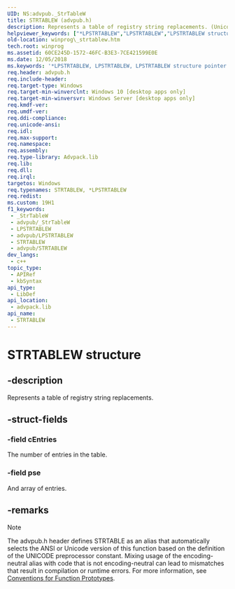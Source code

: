 ```yaml
---
UID: NS:advpub._StrTableW
title: STRTABLEW (advpub.h)
description: Represents a table of registry string replacements. (Unicode)
helpviewer_keywords: ["*LPSTRTABLEW","LPSTRTABLEW","LPSTRTABLEW structure pointer [Windows API]","STRTABLE","STRTABLEW","STRTABLEW structure [Windows API]","_StrTableW","_StrTableW structure [Windows API]","advpub/LPSTRTABLEW","advpub/_StrTableW","winprog._strtablew"]
old-location: winprog\_strtablew.htm
tech.root: winprog
ms.assetid: 60CE245D-1572-46FC-B3E3-7CE421599E0E
ms.date: 12/05/2018
ms.keywords: '*LPSTRTABLEW, LPSTRTABLEW, LPSTRTABLEW structure pointer [Windows API], STRTABLE, STRTABLEW, STRTABLEW structure [Windows API], _StrTableW, _StrTableW structure [Windows API], advpub/LPSTRTABLEW, advpub/_StrTableW, winprog._strtablew'
req.header: advpub.h
req.include-header: 
req.target-type: Windows
req.target-min-winverclnt: Windows 10 [desktop apps only]
req.target-min-winversvr: Windows Server [desktop apps only]
req.kmdf-ver: 
req.umdf-ver: 
req.ddi-compliance: 
req.unicode-ansi: 
req.idl: 
req.max-support: 
req.namespace: 
req.assembly: 
req.type-library: Advpack.lib
req.lib: 
req.dll: 
req.irql: 
targetos: Windows
req.typenames: STRTABLEW, *LPSTRTABLEW
req.redist: 
ms.custom: 19H1
f1_keywords:
 - _StrTableW
 - advpub/_StrTableW
 - LPSTRTABLEW
 - advpub/LPSTRTABLEW
 - STRTABLEW
 - advpub/STRTABLEW
dev_langs:
 - c++
topic_type:
 - APIRef
 - kbSyntax
api_type:
 - LibDef
api_location:
 - advpack.lib
api_name:
 - STRTABLEW
---
```


# STRTABLEW structure


## -description

Represents a table of registry string replacements.

## -struct-fields

### -field cEntries

The number of entries in the table.

### -field pse

And array of entries.

## -remarks

> [!NOTE]
> The advpub.h header defines STRTABLE as an alias that automatically selects the ANSI or Unicode version of this function based on the definition of the UNICODE preprocessor constant. Mixing usage of the encoding-neutral alias with code that is not encoding-neutral can lead to mismatches that result in compilation or runtime errors. For more information, see [Conventions for Function Prototypes](/windows/win32/intl/conventions-for-function-prototypes).

